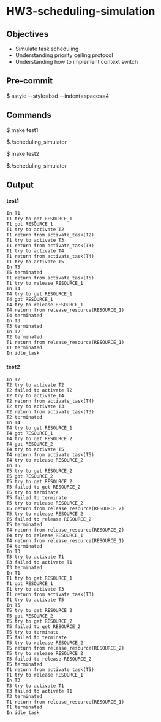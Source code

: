 # HW3-scheduling-simulation

## Objectives
- Simulate task scheduling
- Understanding priority ceiling protocol
- Understanding how to implement context switch

## Pre-commit

$ astyle --style=bsd --indent=spaces=4</br>

## Commands

$ make test1</br>

$./scheduling_simulator</br>

$ make test2</br>

$./scheduling_simulator</br>

## Output 

#### test1
```
In T1
T1 try to get RESOURCE_1
T1 got RESOURCE_1
T1 try to activate T2
T1 return from activate_task(T2)
T1 try to activate T3
T1 return from activate_task(T3)
T1 try to activate T4
T1 return from activate_task(T4)
T1 try to activate T5
In T5
T5 terminated
T1 return from activate_task(T5)
T1 try to release RESOURCE_1
In T4
T4 try to get RESOURCE_1
T4 got RESOURCE_1
T4 try to release RESOURCE_1
T4 return from release_resource(RESOURCE_1)
T4 terminated
In T3
T3 terminated
In T2
T2 terminated
T1 return from release_resource(RESOURCE_1)
T1 terminated
In idle_task
```

#### test2
```
In T2
T2 try to activate T2
T2 failed to activate T2
T2 try to activate T4
T2 return from activate_task(T4)
T2 try to activate T3
T2 return from activate_task(T3)
T2 terminated
In T4
T4 try to get RESOURCE_1
T4 got RESOURCE_1
T4 try to get RESOURCE_2
T4 got RESOURCE_2
T4 try to activate T5
T4 return from activate_task(T5)
T4 try to release RESOURCE_2
In T5
T5 try to get RESOURCE_2
T5 got RESOURCE_2
T5 try to get RESOURCE_2
T5 failed to get RESOURCE_2
T5 try to terminate
T5 failed to terminate
T5 try to release RESOURCE_2
T5 return from release_resource(RESOURCE_2)
T5 try to release RESOURCE_2
T5 failed to release RESOURCE_2
T5 terminated
T4 return from release_resource(RESOURCE_2)
T4 try to release RESOURCE_1
T4 return from release_resource(RESOURCE_1)
T4 terminated
In T3
T3 try to activate T1
T3 failed to activate T1
T3 terminated
In T1
T1 try to get RESOURCE_1
T1 got RESOURCE_1
T1 try to activate T3
T1 return from activate_task(T3)
T1 try to activate T5
In T5
T5 try to get RESOURCE_2
T5 got RESOURCE_2
T5 try to get RESOURCE_2
T5 failed to get RESOURCE_2
T5 try to terminate
T5 failed to terminate
T5 try to release RESOURCE_2
T5 return from release_resource(RESOURCE_2)
T5 try to release RESOURCE_2
T5 failed to release RESOURCE_2
T5 terminated
T1 return from activate_task(T5)
T1 try to release RESOURCE_1
In T3
T3 try to activate T1
T3 failed to activate T1
T3 terminated
T1 return from release_resource(RESOURCE_1)
T1 terminated
In idle_task
```